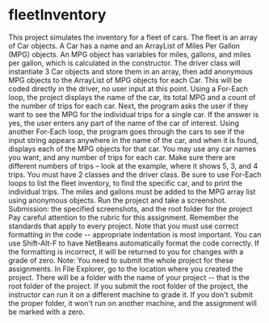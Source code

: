 # fleetInventory
This project simulates the inventory for a fleet of cars. The fleet is an array of Car objects. A Car has a name and an ArrayList of Miles Per Gallon (MPG) objects. An MPG object has variables for miles, gallons, and miles per gallon, which is calculated in the constructor. The driver class will instantiate 3 Car objects and store them in an array, then add anonymous MPG objects to the ArrayList of MPG objects for each Car. This will be coded directly in the driver, no user input at this point. Using a For-Each loop, the project displays the name of the car, its total MPG and a count of the number of trips for each car. Next, the program asks the user if they want to see the MPG for the individual trips for a single car. If the answer is yes, the user enters any part of the name of the car of interest. Using another For-Each loop, the program goes through the cars to see if the input string appears anywhere in the name of the car, and when it is found, displays each of the MPG objects for that car. You may use any car names you want, and any number of trips for each car. Make sure there are different numbers of trips – look at the example, where it shows 5, 3, and 4 trips.  You must have 2 classes and the driver class. Be sure to use For-Each loops to list the fleet inventory, to find the specific car, and to print the individual trips. The miles and gallons must be added to the MPG array list using anonymous objects.  Run the project and take a screenshot.     Submission: the specified screenshots, and the root folder for the project     Pay careful attention to the rubric for this assignment. Remember the standards that apply to every project.  Note that you must use correct formatting in the code -- appropriate indentation is most important. You can use Shift-Alt-F to have NetBeans automatically format the code correctly. If the formatting is incorrect, it will be returned to you for changes with a grade of zero.  Note: You need to submit the whole project for these assignments. In File Explorer, go to the location where you created the project. There will be a folder with the name of your project -- that is the root folder of the project.  If you submit the root folder of the project, the instructor can run it on a different machine to grade it. If you don't submit the proper folder, it won't run on another machine, and the assignment will be marked with a zero.
